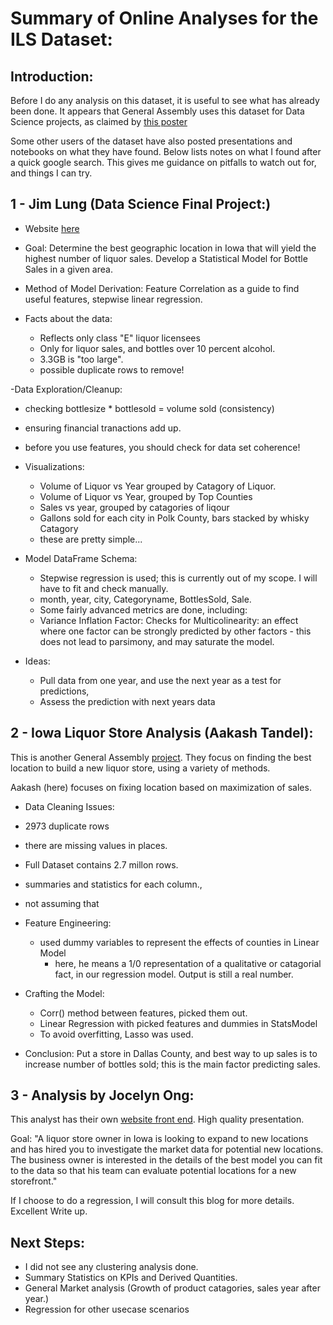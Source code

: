 # Summary of Online Analyses for the ILS Dataset:

## Introduction:

Before I do any analysis on this dataset, it is useful to see what has already been done.
It appears that General Assembly uses this dataset for Data Science projects, as claimed
by [this poster][galink]


Some other users of the dataset have also posted presentations and notebooks on
what they have found. Below lists notes on what I found after a quick google search.
This gives me guidance on pitfalls to watch out for, and things I can try.

## 1 - Jim Lung (Data Science Final Project:)
- Website [here][jllink]
- Goal: Determine the best geographic location in Iowa that
will yield the highest number of liquor sales.
Develop a Statistical Model for Bottle Sales in a given area.
- Method of Model Derivation: Feature Correlation as a guide to find useful features,
stepwise linear regression.

- Facts about the data:
   - Reflects only class  "E" liquor licensees
   - Only for liquor sales, and bottles over 10 percent alcohol.
   - 3.3GB is "too large".
   - possible duplicate rows to remove!

-Data Exploration/Cleanup:
   - checking bottlesize * bottlesold = volume sold (consistency)
   - ensuring financial tranactions add up.
   - before you use features, you should check
   for data set coherence!

- Visualizations:
  - Volume of Liquor vs Year grouped by Catagory of Liquor.
  - Volume of Liquor vs Year, grouped by Top Counties
  - Sales vs year, grouped by catagories of liqour
  - Gallons sold for each city in Polk County,
  bars stacked by whisky Catagory
  - these are pretty simple...

- Model DataFrame Schema:
  - Stepwise regression is used; this is currently out of my scope. I will have to fit and check manually.
  - month, year, city, Categoryname, BottlesSold, Sale.
  - Some fairly advanced metrics are done, including:
  - Variance Inflation Factor: Checks for Multicolinearity:
 an effect where one factor can be strongly predicted by other factors -
 this does not lead to parsimony, and may saturate the model.

 - Ideas:
    - Pull data from one year, and use
    the next year as a test for predictions,
    - Assess the prediction with next years data

## 2 - Iowa Liquor Store Analysis (Aakash Tandel):

This is another General Assembly [project][atlink].
They focus on finding the best location to build
a new liquor store, using a variety of methods.

Aakash (here) focuses on fixing location based
on maximization of sales.

- Data Cleaning Issues:
- 2973 duplicate rows
- there are missing values in places.
- Full Dataset contains 2.7 millon rows.
- summaries and statistics for each column.,
- not assuming that

- Feature Engineering:
  - used dummy variables to represent the
  effects of counties in Linear Model
     - here, he means a 1/0 representation of
     a qualitative or catagorial fact, in
     our regression model. Output is still a
     real number.

- Crafting the Model:
   - Corr() method between features, picked
   them out.
   - Linear Regression with picked features
   and dummies in StatsModel
   - To avoid overfitting, Lasso was used.

- Conclusion: Put a store in Dallas County,
and best way to up sales is to increase number
of bottles sold; this is the main factor predicting sales.

## 3 - Analysis by Jocelyn Ong:

This analyst has their own [website front end][jolink]. High quality presentation.

Goal: "A liquor store owner in Iowa is looking to expand to new locations and has hired you to investigate the market data for potential new locations. The business owner is interested in the details of the best model you can fit to the data so that his team can evaluate potential locations for a new storefront."

If I choose to do a regression, I will consult
this blog for more details. Excellent Write up.

## Next Steps:

- I did not see any clustering analysis done.
- Summary Statistics on KPIs and Derived Quantities.
- General Market analysis (Growth of product catagories, sales year after year.)
- Regression for other usecase scenarios

[galink]:https://medium.com/@aakashtandel/iowa-liquor-store-analysis-670cc249203f
[jllink]: http://rstudio-pubs-static.s3.amazonaws.com/392083_44450dc1463f4a788ed298c2c3b6538d.html#/22
[atlink]: https://github.com/aakashtandel/Iowa-Liquor-Sales/blob/master/Client%20Materials/Presentation%20Project%202%20-%20Modeling%20Iowa%20Liquor%20Sales%20-%20Aakash%20Tandel.pdf
[jolink]: https://github.com/aakashtandel/Iowa-Liquor-Sales/blob/master/Code/Project%202%20-%20Modeling%20Iowa%20Liquor%20Sales%20Jupyter%20Notebook.ipynb
